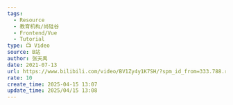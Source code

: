 ```yaml
---
tags:
  - Resource
  - 教育机构/尚硅谷
  - Frontend/Vue
  - Tutorial
type: 📺 Video
source: B站
author: 张天禹
date: 2021-07-13
url: https://www.bilibili.com/video/BV1Zy4y1K7SH/?spm_id_from=333.788.recommend_more_video.1&vd_source=bf3d4320498e90d36e1361cc18b45e48
rate: 10
create_time: 2025-04-15 13:07
update_time: 2025/04/15 13:08
---
```

